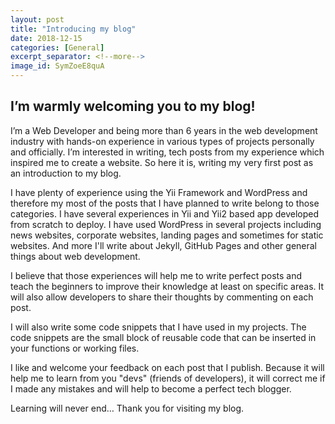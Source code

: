 ```yaml
---
layout: post
title: "Introducing my blog"
date: 2018-12-15
categories: [General]
excerpt_separator: <!--more-->
image_id: SymZoeE8quA
---
```


## I’m warmly welcoming you to my blog!

I’m a Web Developer and being more than 6 years in the web development industry with 
hands-on experience in various types of projects personally and officially. 
I’m interested in writing, tech posts from my experience which inspired me to create 
a website. So here it is, writing my very first post as an introduction to my blog.

I have plenty of experience using the Yii Framework and WordPress and therefore my most 
of the posts that I have planned to write belong to those categories. I have several 
experiences in Yii and Yii2 based app developed from scratch to deploy. 
I have used WordPress in several projects including news websites, corporate websites, 
landing pages and sometimes for static websites. And more I'll write about Jekyll, 
GitHub Pages and other general things about web development.

<!--more-->

I believe that those experiences will help me to write perfect posts and teach the 
beginners to improve their knowledge at least on specific areas. It will also allow 
developers to share their thoughts by commenting on each post.

I will also write some code snippets that I have used in my projects. The code snippets 
are the small block of reusable code that can be inserted in your functions or working 
files.

I like and welcome your feedback on each post that I publish. Because it will help me to 
learn from you "devs" (friends of developers), it will correct me if I made any mistakes 
and will help to become a perfect tech blogger.

Learning will never end… Thank you for visiting my blog.